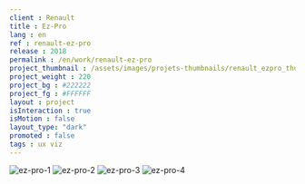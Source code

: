 ```yaml
---
client : Renault
title : Ez-Pro
lang : en
ref : renault-ez-pro
release : 2018
permalink : /en/work/renault-ez-pro
project_thumbnail : /assets/images/projets-thumbnails/renault_ezpro_thumb.webp
project_weight : 220
project_bg : #222222
project_fg : #FFFFFF
layout : project
isInteraction : true
isMotion : false
layout_type: "dark"
promoted : false
tags : ux viz
---
```


![ez-pro-1](/assets/images/projets/ezpro-1.webp)
![ez-pro-2](/assets/images/projets/ezpro-2.webp)
![ez-pro-3](/assets/images/projets/ezpro-3.webp)
![ez-pro-4](/assets/images/projets/ezpro-4.webp)
